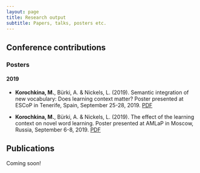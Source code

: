 ```yaml
---
layout: page
title: Research output
subtitle: Papers, talks, posters etc.
---
```


## Conference contributions

### Posters

#### 2019

* **Korochkina, M.**, Bürki, A. & Nickels, L. (2019). Semantic integration of new vocabulary: Does learning context matter? Poster presented at ESCoP in Tenerife, Spain, September 25-28, 2019. [PDF](https://github.com/mariakna/research_output/blob/master/conference%20posters/poster_escop2019_mkorochkina.pdf) 

* **Korochkina, M.**, Bürki, A. & Nickels, L. (2019). The effect of the learning context on novel word learning. Poster presented at AMLaP in Moscow, Russia, September 6-8, 2019. [PDF](https://github.com/mariakna/research_output/blob/master/conference%20posters/poster_amlap2019_mkorochkina.pdf)

## Publications

Coming soon!
